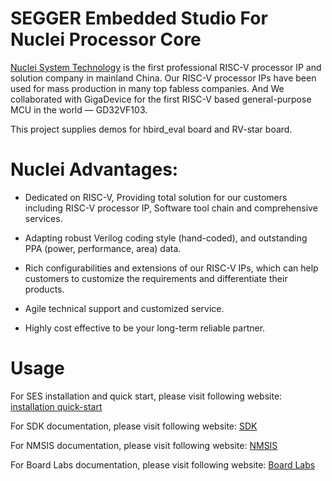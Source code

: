 # SEGGER Embedded Studio For Nuclei Processor Core
[Nuclei System Technology](https://www.nucleisys.com/)  is the first professional RISC-V processor IP and solution company in mainland China. Our RISC-V processor IPs have been used for mass production in many top fabless companies. And We collaborated with GigaDevice for the first RISC-V based general-purpose MCU in the world — GD32VF103.

This project supplies demos for hbird_eval board and RV-star board.

# Nuclei Advantages:

* Dedicated on RISC-V, Providing total solution for our customers including RISC-V processor IP, Software tool chain and comprehensive services.

* Adapting robust Verilog coding style (hand-coded), and outstanding PPA (power, performance, area) data.

* Rich configurabilities and extensions of our RISC-V IPs, which can help customers to customize the requirements and differentiate their products.

* Agile technical support and customized service.

* Highly cost effective to be your long-term reliable partner.

# Usage

For SES installation and quick start, please visit following website: [installation ](https://www.nucleisys.com/download.php)    [quick-start](https://www.riscv-mcu.com/quickstart-quickstart-index-u-GD32VF103C_START.html)

For SDK documentation, please visit following website:  [SDK](https://doc.nucleisys.com/nuclei_sdk/)

For NMSIS documentation, please visit following website:  [NMSIS](https://doc.nucleisys.com/nmsis/)

For Board Labs documentation, please visit following website:  [Board Labs](https://doc.nucleisys.com/nuclei_board_labs/)

